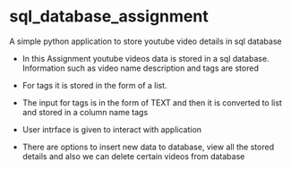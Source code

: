 # sql_database_assignment
A simple python application to store youtube video details in sql database

* In this Assignment youtube videos data is stored in a sql database. Information such as video name description and tags are stored

* For tags it is stored in the form of a list. 

* The input for tags is in the form of TEXT and then it is converted to list and stored in a column name tags

* User intrface is given to interact with application

* There are options to insert new data to database, view all the stored details and also we can delete certain videos from database
